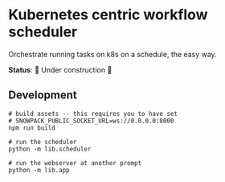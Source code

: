 # Kubernetes centric workflow scheduler

Orchestrate running tasks on k8s on a schedule, the easy way.

**Status**: 🚧 Under construction 🚧


## Development

```
# build assets -- this requires you to have set
# SNOWPACK_PUBLIC_SOCKET_URL=ws://0.0.0.0:8000
npm run build

# run the scheduler
python -m lib.scheduler

# run the webserver at another prompt
python -m lib.app
```
